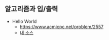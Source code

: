 ## 알고리즘과 입/출력
- Hello World
    - https://www.acmicpc.net/problem/2557
    - [내 소스](https://github.com/HelloWoori/AlgorithmStudyWithBaekjoon/blob/master/InputOutput/HelloWorld.cpp)